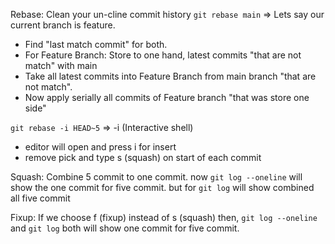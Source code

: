 Rebase: Clean your un-cline commit history 
`git rebase main` => Lets say our current branch is feature.
- Find "last match commit" for both.
- For Feature Branch: Store to one hand, latest commits "that are not match" with main
- Take all latest commits into Feature Branch from main branch "that are not match".
- Now apply serially all commits of Feature branch "that was store one side"


`git rebase -i HEAD~5` => -i (Interactive shell)
- editor will open and press i for insert
- remove pick and type s (squash) on start of each commit

Squash: Combine 5 commit to one commit. 
now `git log --oneline` will show the one commit for five commit.
but for `git log` will show combined all five commit

Fixup: If we choose f (fixup) instead of s (squash) 
then, `git log --oneline` and `git log` both will show one commit for five commit.